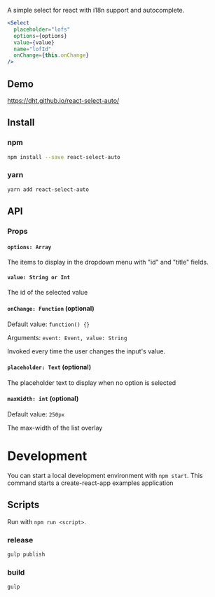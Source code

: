 A simple select for react with i18n support and autocomplete.

```jsx
<Select
  placeholder="lofs"
  options={options}
  value={value}
  name="lofId"
  onChange={this.onChange}
/>
```

## Demo

https://dht.github.io/react-select-auto/

## Install

### npm

```bash
npm install --save react-select-auto
```

### yarn

```bash
yarn add react-select-auto
```

## API

### Props

#### `options: Array`

The items to display in the dropdown menu with "id" and "title" fields.

#### `value: String or Int`

The id of the selected value

#### `onChange: Function` (optional)

Default value: `function() {}`

Arguments: `event: Event, value: String`

Invoked every time the user changes the input's value.

#### `placeholder: Text` (optional)

The placeholder text to display when no option is selected

#### `maxWidth: int` (optional)

Default value: `250px`

The max-width of the list overlay

# Development

You can start a local development environment with `npm start`. This command starts a create-react-app examples application

## Scripts

Run with `npm run <script>`.

### release

```bash
gulp publish
```

### build

```bash
gulp
```
